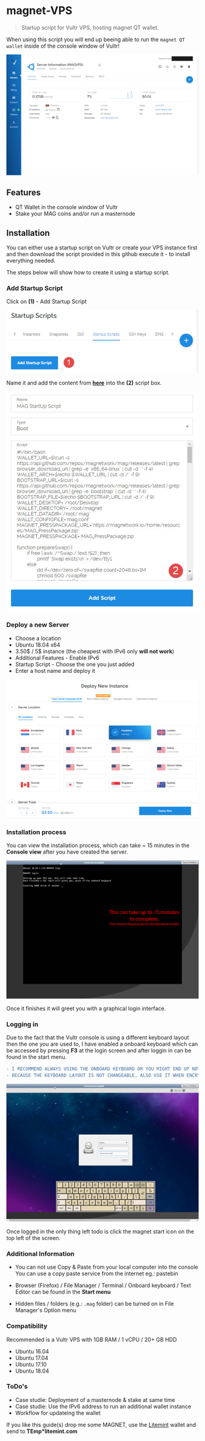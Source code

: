 # magnet-VPS

> Startup script for Vultr VPS, hosting magnet QT wallet.

When using this script you will end up beeing able to run the `magnet QT wallet` inside of the console window of Vultr!

![Vultr Console](https://github.com/temp69/magnet-VPS/blob/master/images/VultrMagnetBox.gif)

## Features

- QT Wallet in the console window of Vultr
- Stake your MAG coins and/or run a masternode

## Installation

You can either use a startup script on Vultr or create your VPS instance first and then download the script provided in this github execute it - to install everything needed.

The steps below will show how to create it using a startup script.

### Add Startup Script

Click on **(1)** - Add Startup Script

![Vultr StartUp Script01](https://github.com/temp69/magnet-VPS/blob/master/images/Vultr%20StartUp%20Script01.jpg)

Name it and add the content from **[here](https://raw.githubusercontent.com/temp69/magnet-VPS/master/magnet_VPS_startup.sh)** into the **(2)** script box.

![Vultr StartUp Script02](https://github.com/temp69/magnet-VPS/blob/master/images/Vultr%20StartUp%20Script02.jpg)

### Deploy a new Server

- Choose a location
- Ubuntu 18.04 x64
- 3.50$ / 5$ instance (the cheapest with IPv6 only **will not work**)
- Additional Features - Enable IPv6
- Startup Script - Choose the one you just added
- Enter a host name and deploy it

![Vultr Deploy Server](https://github.com/temp69/magnet-VPS/blob/master/images/CreateServerInstance.gif)

### Installation process

You can view the installation process, which can take ~ 15 minutes in the **Console view** after you have created the server.

![Vultr Installation process](https://github.com/temp69/magnet-VPS/blob/master/images/ConsoleFull.gif)

Once it finishes it will greet you with a graphical login interface.

### Logging in

Due to the fact that the Vultr console is using a different keyboard layout then the one you are used to, I have enabled a onboard keyboard which can be accessed by pressing **F3** at the login screen and after loggin in can be found in the start menu.

```diff
- I RECOMMEND ALWAYS USING THE ONBOARD KEYBOARD OR YOU MIGHT END UP NOT BEEING ABLE TO LOG IN
- BECAUSE THE KEYBOARD LAYOUT IS NOT CHANGEABLE, ALSO USE IT WHEN ENCRYPTING THE WALLET!!!
```
![Vultr Loggin In](https://github.com/temp69/magnet-VPS/blob/master/images/FirstLogIn.gif)

Once logged in the only thing left todo is click the magnet start icon on the top left of the screen.

### Additional Information

- You can not use Copy & Paste from your local computer into the console\
You can use a copy paste service from the internet eg.: pastebin

- Browser (Firefox) / File Manager / Terminal / Onboard keyboard / Text Editor can be found in the **Start menu**

- Hidden files / folders (e.g.: `.mag` folder) can be turned on in File Manager's Option menu

### Compatibility

Recommended is a Vultr VPS with 1GB RAM / 1 vCPU / 20+ GB HDD

- Ubuntu 16.04
- Ubuntu 17.04
- Ubuntu 17.10
- Ubuntu 18.04

### ToDo's

- Case studie: Deployment of a masternode & stake at same time
- Case studie: Use the IPv6 address to run an additional wallet instance
- Workflow for updateing the wallet

If you like this guide(s) drop me some MAGNET, use the [Litemint](https://litemint.com/) wallet and send to **TEmp\*litemint.com**
